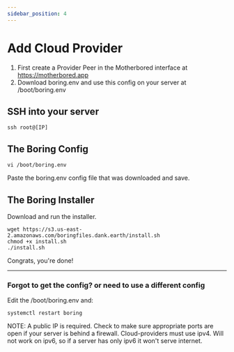 ```yaml
---
sidebar_position: 4
---
```


# Add Cloud Provider

1. First create a Provider Peer in the Motherbored interface at <https://motherbored.app>
2. Download boring.env and use this config on your server at /boot/boring.env

## SSH into your server

`ssh root@[IP]`

## The Boring Config

`vi /boot/boring.env`

Paste the boring.env config file that was downloaded
and save.

## The Boring Installer

Download and run the installer.

```
wget https://s3.us-east-2.amazonaws.com/boringfiles.dank.earth/install.sh
chmod +x install.sh
./install.sh
```

Congrats, you're done!

---

### Forgot to get the config? or need to use a different config

Edit the /boot/boring.env and:

```
systemctl restart boring
```
NOTE: A public IP is required. Check to make sure appropriate ports are open if your server is behind a firewall. Cloud-providers must use ipv4. Will not work on ipv6, so if a server has only ipv6 it won't serve internet.
